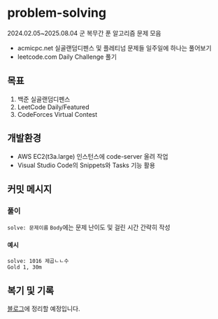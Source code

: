 # problem-solving
2024.02.05~2025.08.04 군 복무간 푼 알고리즘 문제 모음
* acmicpc.net
실골랜덤디펜스 및 플레티넘 문제들 일주일에 하나는 풀어보기
* leetcode.com
Daily Challenge 풀기

## 목표
1. 백준 실골랜덤디펜스
2. LeetCode Daily/Featured
3. CodeForces Virtual Contest

## 개발환경
* AWS EC2(t3a.large) 인스턴스에 code-server 올려 작업
* Visual Studio Code의 Snippets와 Tasks 기능 활용

## 커밋 메시지
### 풀이
`solve: 문제이름`
`Body`에는 문제 난이도 및 걸린 시간 간략히 작성

#### 예시
```
solve: 1016 제곱ㄴㄴ수
Gold 1, 30m
```
## 복기 및 기록
[블로그](https://blog.changsupark.net)에 정리할 예정입니다.